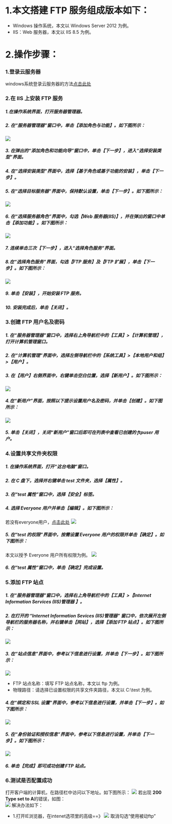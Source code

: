 # 1.本文搭建 FTP 服务组成版本如下：
* Windows 操作系统，本文以 Windows Server 2012 为例。
* IIS：Web 服务器，本文以 IIS 8.5 为例。
# 2.操作步骤：
### 1.登录云服务器
windows系统登录云服务器的方法[点击此处](https://help.aliyun.com/knowledge_detail/60784.html?spm=5176.10173289.107.2.1d9d2e77rmBhhd)
### 2.在 IIS 上安装 FTP 服务
##### 1.在操作系统界面，打开服务器管理器。
##### 2. 在“服务器管理器”窗口中，单击【添加角色与功能】。如下图所示：
![](图库/2.2.png)
##### 3. 在弹出的“添加角色和功能向导”窗口中，单击【下一步】，进入“选择安装类型”界面。
##### 4. 在“选择安装类型”界面中，选择【基于角色或基于功能的安装】，单击【下一步】。
##### 5. 在“选择目标服务器”界面中，保持默认设置，单击【下一步】。如下图所示：
![](图库/2.5.png)
##### 6. 在“选择服务器角色”界面中，勾选【Web 服务器(IIS)】，并在弹出的窗口中单击【添加功能】。如下图所示：
![](图库/2.6.png)
##### 7. 连续单击三次【下一步】，进入“选择角色服务”界面。
##### 8.在“选择角色服务”界面，勾选【FTP 服务】及【FTP 扩展】，单击【下一步】。如下图所示：
![](图库/2.8.png)
##### 9. 单击【安装】，开始安装 FTP 服务。
##### 10. 安装完成后，单击【关闭】。
### 3.创建 FTP 用户名及密码
##### 1. 在“服务器管理器”窗口中，选择右上角导航栏中的【工具】>【计算机管理】，打开计算机管理窗口。
##### 2. 在“计算机管理”界面中，选择左侧导航栏中的【系统工具】>【本地用户和组】>【用户】。
##### 3. 在【用户】右侧界面中，右键单击空白位置，选择【新用户】。如下图所示：
![](图库/3.3.png)
##### 4.在“新用户”界面，按照以下提示设置用户名及密码，并单击【创建】。如下图所示：
![](图库/3.4.png)
##### 5. 单击【关闭】，关闭“新用户”窗口后即可在列表中查看已创建的 ftpuser 用户。
### 4.设置共享文件夹权限
##### 1. 在操作系统界面，打开“这台电脑”窗口。
##### 2. 在 C 盘下，选择并右键单击 test 文件夹，选择【属性】。
##### 3. 在“test 属性”窗口中，选择【安全】标签。
##### 4. 选择 Everyone 用户并单击【编辑】。如下图所示：
若没有everyone用户，[点击此处](https://cloud.tencent.com/document/product/213/10414#add)
![](图库/4.4.png)
##### 5. 在“test 的权限”界面中，按需设置 Everyone 用户的权限并单击【确定】。如下图所示：
本文以授予 Everyone 用户所有权限为例。
![](图库/4.5.png)
##### 6. 在“test 属性”窗口中，单击【确定】完成设置。
### 5.添加 FTP 站点
##### 1. 在“服务器管理器”窗口中，选择右上角导航栏中的【工具】>【Internet Information Services (IIS)管理器 】。
##### 2. 在打开的 “Internet Information Sevices (IIS)管理器” 窗口中，依次展开左侧导航栏的服务器名称，并右键单击【网站】，选择【添加 FTP 站点】。如下图所示：
![](图库/5.2.png)
##### 3. 在“站点信息”界面中，参考以下信息进行设置，并单击【下一步】。如下图所示：
![](图库/5.3.png)
* FTP 站点名称：填写 FTP 站点名称，本文以 ftp 为例。
* 物理路径：请选择已设置权限的共享文件夹路径，本文以 C:\test 为例。
##### 4.在“绑定和 SSL 设置”界面中，参考以下信息进行设置，并单击【下一步】。如下图所示：
![](图库/5.4.png)
##### 5. 在“身份验证和授权信息”界面中，参考以下信息进行设置，并单击【下一步】。如下图所示：
![](图库/5.5.png)
##### 6. 单击【完成】即可成功创建 FTP 站点。
### 6.测试是否配置成功
打开客户端的计算机，在路径栏中访问以下地址。如下图所示：
![](图库/6.3.png)
若出现 **200 Type set to A**的错误，如图：     
![](图库/6.1.png)
解决办法如下：
* 1.打开IE浏览器，在intenet选项里的高级==》
![](图库/6.2.png)
取消勾选“使用被动ftp”